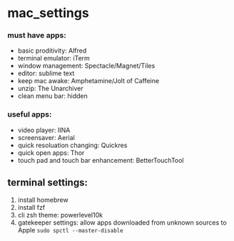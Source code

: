 # mac_settings


### must have apps:

* basic proditivity: Alfred
* terminal emulator: iTerm
* window management: Spectacle/Magnet/Tiles
* editor: sublime text
* keep mac awake: Amphetamine/Jolt of Caffeine
* unzip: The Unarchiver
* clean menu bar: hidden

### useful apps:

* video player: IINA
* screensaver: Aerial
* quick resoluation changing: Quickres
* quick open apps: Thor
* touch pad and touch bar enhancement: BetterTouchTool


## terminal settings:

1. install homebrew
2. install fzf
3. cli zsh theme: powerlevel10k
4. gatekeeper settings: allow apps downloaded from unknown sources to Apple
```sudo spctl --master-disable```
